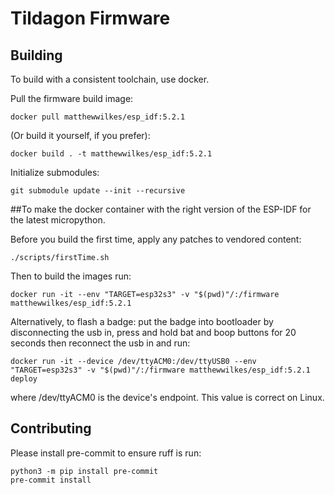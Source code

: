 # Tildagon Firmware

## Building

To build with a consistent toolchain, use docker.

Pull the firmware build image:

    docker pull matthewwilkes/esp_idf:5.2.1

(Or build it yourself, if you prefer):

    docker build . -t matthewwilkes/esp_idf:5.2.1

Initialize submodules:

    git submodule update --init --recursive

##To make the docker container with the right version of the ESP-IDF for the latest micropython.

Before you build the first time, apply any patches to vendored content:

    ./scripts/firstTime.sh

Then to build the images run:

    docker run -it --env "TARGET=esp32s3" -v "$(pwd)"/:/firmware matthewwilkes/esp_idf:5.2.1

Alternatively, to flash a badge:
    put the badge into bootloader by disconnecting the usb in, press and hold bat and boop buttons for 20 seconds  then reconnect the usb in and run:

    docker run -it --device /dev/ttyACM0:/dev/ttyUSB0 --env "TARGET=esp32s3" -v "$(pwd)"/:/firmware matthewwilkes/esp_idf:5.2.1 deploy

where /dev/ttyACM0 is the device's endpoint. This value is correct on Linux.

## Contributing

Please install pre-commit to ensure ruff is run:

    python3 -m pip install pre-commit
    pre-commit install
